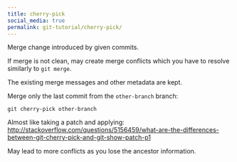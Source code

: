 ```yaml
---
title: cherry-pick
social_media: true
permalink: git-tutorial/cherry-pick/
---
```


Merge change introduced by given commits.

If merge is not clean, may create merge conflicts which you have to resolve similarly to `git merge`.

The existing merge messages and other metadata are kept.

Merge only the last commit from the `other-branch` branch:

    git cherry-pick other-branch

Almost like taking a patch and applying: <http://stackoverflow.com/questions/5156459/what-are-the-differences-between-git-cherry-pick-and-git-show-patch-p1>

May lead to more conflicts as you lose the ancestor information.
